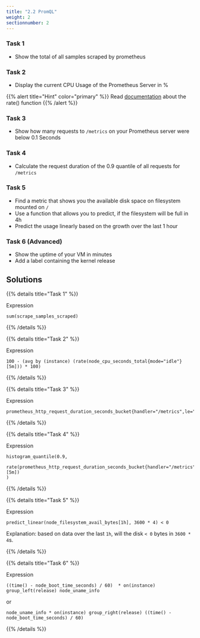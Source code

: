 ```yaml
---
title: "2.2 PromQL"
weight: 2
sectionnumber: 2
---
```


### Task 1

* Show the total of all samples scraped by prometheus

### Task 2

* Display the current CPU Usage of the Prometheus Server in %

{{% alert title="Hint" color="primary" %}}
Read [documentation](https://prometheus.io/docs/prometheus/latest/querying/functions/) about the rate() function
{{% /alert %}}

### Task 3

* Show how many requests to `/metrics` on your Prometheus server were below 0.1 Seconds

### Task 4

* Calculate the request duration of the 0.9 quantile of all requests for `/metrics`

### Task 5

* Find a metric that shows you the available disk space on filesystem mounted on `/`
* Use a function that allows you to predict, if the filesystem will be full in 4h
* Predict the usage linearly based on the growth over the last 1 hour

### Task 6 (Advanced)

* Show the uptime of your VM in minutes
* Add a label containing the kernel release

## Solutions

{{% details title="Task 1" %}}

Expression
```
sum(scrape_samples_scraped)
```

{{% /details %}}

{{% details title="Task 2" %}}

Expression
```
100 - (avg by (instance) (rate(node_cpu_seconds_total{mode="idle"}[5m])) * 100)
```

{{% /details %}}

{{% details title="Task 3" %}}

Expression
```
prometheus_http_request_duration_seconds_bucket{handler="/metrics",le="0.1"}
```

{{% /details %}}

{{% details title="Task 4" %}}

Expression
```
histogram_quantile(0.9,
  rate(prometheus_http_request_duration_seconds_bucket{handler="/metrics"}[5m])
)
```

{{% /details %}}

{{% details title="Task 5" %}}

Expression
```
predict_linear(node_filesystem_avail_bytes[1h], 3600 * 4) < 0
```

Explanation: based on data over the last `1h`, will the disk `< 0` bytes in `3600 * 4`s.

{{% /details %}}

{{% details title="Task 6" %}}

Expression
```
((time() - node_boot_time_seconds) / 60)  * on(instance) group_left(release) node_uname_info
```

or

```
node_uname_info * on(instance) group_right(release) ((time() - node_boot_time_seconds) / 60)
```
{{% /details %}}

